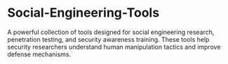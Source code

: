 # Social-Engineering-Tools
A powerful collection of tools designed for social engineering research, penetration testing, and security awareness training. These tools help security researchers understand human manipulation tactics and improve defense mechanisms.

